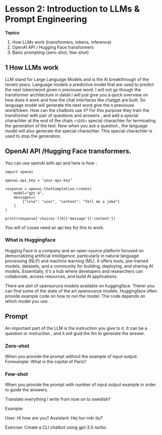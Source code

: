 # Lesson 2: Introduction to LLMs & Prompt Engineering

**Topics:**
1. How LLMs work (transformers, tokens, inference)
2. OpenAI API / Hugging Face transformers
3. Basic prompting (zero-shot, few-shot)

## 1 How LLMs work
LLM stand for Large Language Models and is the AI breakthrough of the recent years. Language models a predictive model that are used to predict the next token/word given n previouse word. I will not go though the transformer architecture in datail i will just give you a quick overview on how does it work and how the chat interfaces like chatgpt are built.  So language model will generate the next word give the n previouse word/token. How can the chatbots use it? For this purpose they train the transformer with pair of questions and answers , and add a special charachter at the end of the chats `<\EOS>` special charachter for terminating the generation of the text. Now when you ask a question , the language model will also generate the special charachter. This special charachter is used to stop the generation. 



## OpenAI API /Hugging Face transformers. 

You can use openAi with api and here is how :

```
import openai

openai.api_key = "your-api-key"

response = openai.ChatCompletion.create(
    model="gpt-4",
    messages=[
        {"role": "user", "content": "Tell me a joke"}
    ]
)

print(response['choices'][0]['message']['content'])
```

You will of couse need an api key for this to work. 


### What is Huggingface
Hugging Face is a company and an open-source platform focused on democratizing artificial intelligence, particularly in natural language processing (NLP) and machine learning (ML). It offers tools, pre-trained models, datasets, and a community for building, deploying, and sharing AI models. Essentially, it's a hub where developers and researchers can collaborate, access resources, and build AI applications. 

There are alot of opensoruce models available on huggingface. Therer you can find some of the state of the art opensource  models. Huggingface often provide example code on how to run the model. The code depends on which model you use.



## Prompt
An important part of the LLM is the instruction you give to it. It can be a question or instruction , and it will guid the llm to generate the answer. 

### Zero-shot 
When you provide the prompt without the example of input output. Forexample: What is the capital of Paris? 

### Few-shot
When you provide the prompt with number of input output example in order to guide the answers. 


Translate everything i write from now on to swedish? 

Example: 

User: Hi how are you?
Assistant: Hej hur mår du?






Exercise:
Create a CLI chatbot using gpt-3.5-turbo.


